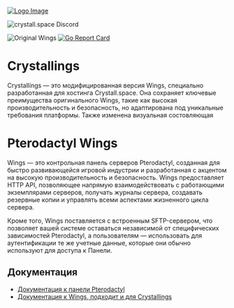 [![Logo Image](https://i.imgur.com/pE9TPHR.png)](https://crystall.space)

![crystall.space Discord](https://img.shields.io/discord/1181527887497670666?label=Crystall.space&logo=Discord&logoColor=white)

![Original Wings](https://img.shields.io/github/downloads/pterodactyl/wings/latest/total)
[![Go Report Card](https://goreportcard.com/badge/github.com/pterodactyl/wings)](https://goreportcard.com/report/github.com/pterodactyl/wings)

# Crystallings

Crystallings — это модифицированная версия Wings, специально разработанная для хостинга Crystall.space. Она сохраняет ключевые преимущества оригинального Wings, такие как высокая производительность и безопасность, но адаптирована под уникальные требования платформы. Также изменена визуальная состовляющая

# Pterodactyl Wings

Wings — это контрольная панель серверов Pterodactyl, созданная для быстро развивающейся игровой индустрии и разработанная с акцентом на высокую производительность и безопасность. Wings предоставляет HTTP API, позволяющее напрямую взаимодействовать с работающими экземплярами серверов, получать журналы сервера, создавать резервные копии и управлять всеми аспектами жизненного цикла сервера.

Кроме того, Wings поставляется с встроенным SFTP-сервером, что позволяет вашей системе оставаться независимой от специфических зависимостей Pterodactyl, а пользователям — использовать для аутентификации те же учетные данные, которые они обычно используют для доступа к Панели.

## Документация

* [Документация к панели Pterodactyl](https://pterodactyl.io/panel/1.0/getting_started.html)
* [Документация к Wings, подходит и для Crystallings](https://pterodactyl.io/wings/1.0/installing.html)
